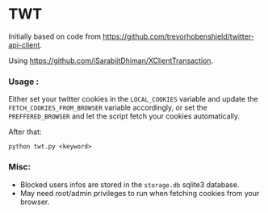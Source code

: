 # TWT

Initially based on code from https://github.com/trevorhobenshield/twitter-api-client.

Using https://github.com/iSarabjitDhiman/XClientTransaction.


### Usage :
Either set your twitter cookies in the `LOCAL_COOKIES` variable and update the `FETCH_COOKIES_FROM_BROWSER` variable accordingly, or set the `PREFFERED_BROWSER` and let the script fetch your cookies automatically.

After that:
```
python twt.py <keyword>
```


### Misc:

- Blocked users infos are stored in the `storage.db` sqlite3 database.
- May need root/admin privileges to run when fetching cookies from your browser.

